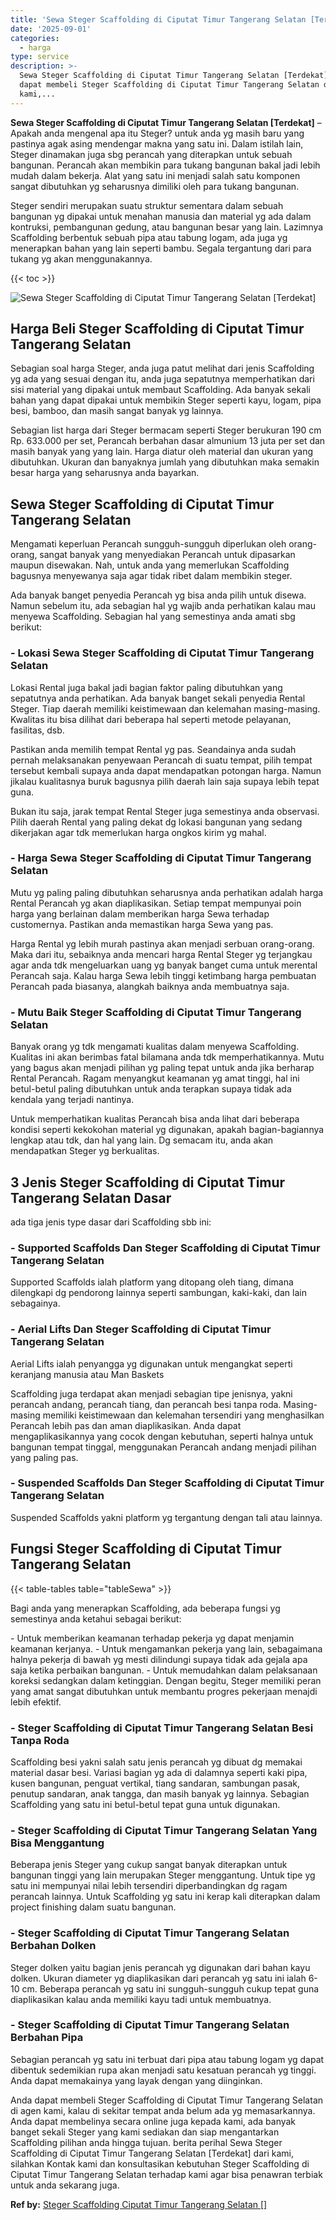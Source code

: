 ```yaml
---
title: 'Sewa Steger Scaffolding di Ciputat Timur Tangerang Selatan [Terdekat]'
date: '2025-09-01'
categories:
  - harga
type: service
description: >-
  Sewa Steger Scaffolding di Ciputat Timur Tangerang Selatan [Terdekat]. Anda
  dapat membeli Steger Scaffolding di Ciputat Timur Tangerang Selatan di agen
  kami,...
---
```


**Sewa Steger Scaffolding di Ciputat Timur Tangerang Selatan \[Terdekat\]** – Apakah anda mengenal apa itu Steger? untuk anda yg masih baru yang pastinya agak asing mendengar makna yang satu ini. Dalam istilah lain, Steger dinamakan juga sbg perancah yang diterapkan untuk sebuah bangunan. Perancah akan membikin para tukang bangunan bakal jadi lebih mudah dalam bekerja. Alat yang satu ini menjadi salah satu komponen sangat dibutuhkan yg seharusnya dimiliki oleh para tukang bangunan.

Steger sendiri merupakan suatu struktur sementara dalam sebuah bangunan yg dipakai untuk menahan manusia dan material yg ada dalam kontruksi, pembangunan gedung, atau bangunan besar yang lain. Lazimnya Scaffolding berbentuk sebuah pipa atau tabung logam, ada juga yg menerapkan bahan yang lain seperti bambu. Segala tergantung dari para tukang yg akan menggunakannya.

{{< toc >}}

![Sewa Steger Scaffolding di Ciputat Timur Tangerang Selatan [Terdekat]](/images/sewa-scaffolding-steger-28.png)

## Harga Beli Steger Scaffolding di Ciputat Timur Tangerang Selatan

Sebagian soal harga Steger, anda juga patut melihat dari jenis Scaffolding yg ada yang sesuai dengan itu, anda juga sepatutnya memperhatikan dari sisi material yang dipakai untuk membaut Scaffolding. Ada banyak sekali bahan yang dapat dipakai untuk membikin Steger seperti kayu, logam, pipa besi, bamboo, dan masih sangat banyak yg lainnya.

Sebagian list harga dari Steger bermacam seperti Steger berukuran 190 cm Rp. 633.000 per set, Perancah berbahan dasar almunium 13 juta per set dan masih banyak yang yang lain. Harga diatur oleh material dan ukuran yang dibutuhkan. Ukuran dan banyaknya jumlah yang dibutuhkan maka semakin besar harga yang seharusnya anda bayarkan.

## Sewa Steger Scaffolding di Ciputat Timur Tangerang Selatan

Mengamati keperluan Perancah sungguh-sungguh diperlukan oleh orang-orang, sangat banyak yang menyediakan Perancah untuk dipasarkan maupun disewakan. Nah, untuk anda yang memerlukan Scaffolding bagusnya menyewanya saja agar tidak ribet dalam membikin steger.

Ada banyak banget penyedia Perancah yg bisa anda pilih untuk disewa. Namun sebelum itu, ada sebagian hal yg wajib anda perhatikan kalau mau menyewa Scaffolding. Sebagian hal yang semestinya anda amati sbg berikut:

### \- Lokasi Sewa Steger Scaffolding di Ciputat Timur Tangerang Selatan

Lokasi Rental juga bakal jadi bagian faktor paling dibutuhkan yang sepatutnya anda perhatikan. Ada banyak banget sekali penyedia Rental Steger. Tiap daerah memiliki keistimewaan dan kelemahan masing-masing. Kwalitas itu bisa dilihat dari beberapa hal seperti metode pelayanan, fasilitas, dsb.

Pastikan anda memilih tempat Rental yg pas. Seandainya anda sudah pernah melaksanakan penyewaan Perancah di suatu tempat, pilih tempat tersebut kembali supaya anda dapat mendapatkan potongan harga. Namun jikalau kualitasnya buruk bagusnya pilih daerah lain saja supaya lebih tepat guna.

Bukan itu saja, jarak tempat Rental Steger juga semestinya anda observasi. Pilih daerah Rental yang paling dekat dg lokasi bangunan yang sedang dikerjakan agar tdk memerlukan harga ongkos kirim yg mahal.

### \- Harga Sewa Steger Scaffolding di Ciputat Timur Tangerang Selatan

Mutu yg paling paling dibutuhkan seharusnya anda perhatikan adalah harga Rental Perancah yg akan diaplikasikan. Setiap tempat mempunyai poin harga yang berlainan dalam memberikan harga Sewa terhadap customernya. Pastikan anda memastikan harga Sewa yang pas.

Harga Rental yg lebih murah pastinya akan menjadi serbuan orang-orang. Maka dari itu, sebaiknya anda mencari harga Rental Steger yg terjangkau agar anda tdk mengeluarkan uang yg banyak banget cuma untuk merental Perancah saja. Kalau harga Sewa lebih tinggi ketimbang harga pembuatan Perancah pada biasanya, alangkah baiknya anda membuatnya saja.

### \- Mutu Baik Steger Scaffolding di Ciputat Timur Tangerang Selatan

Banyak orang yg tdk mengamati kualitas dalam menyewa Scaffolding. Kualitas ini akan berimbas fatal bilamana anda tdk memperhatikannya. Mutu yang bagus akan menjadi pilihan yg paling tepat untuk anda jika berharap Rental Perancah. Ragam menyangkut keamanan yg amat tinggi, hal ini betul-betul paling dibutuhkan untuk anda terapkan supaya tidak ada kendala yang terjadi nantinya.

Untuk memperhatikan kualitas Perancah bisa anda lihat dari beberapa kondisi seperti kekokohan material yg digunakan, apakah bagian-bagiannya lengkap atau tdk, dan hal yang lain. Dg semacam itu, anda akan mendapatkan Steger yg berkualitas.

## 3 Jenis Steger Scaffolding di Ciputat Timur Tangerang Selatan Dasar

ada tiga jenis type dasar dari Scaffolding sbb ini:

### \- Supported Scaffolds Dan Steger Scaffolding di Ciputat Timur Tangerang Selatan

Supported Scaffolds ialah platform yang ditopang oleh tiang, dimana dilengkapi dg pendorong lainnya seperti sambungan, kaki-kaki, dan lain sebagainya.

### \- Aerial Lifts Dan Steger Scaffolding di Ciputat Timur Tangerang Selatan

Aerial Lifts ialah penyangga yg digunakan untuk mengangkat seperti keranjang manusia atau Man Baskets

Scaffolding juga terdapat akan menjadi sebagian tipe jenisnya, yakni perancah andang, perancah tiang, dan perancah besi tanpa roda. Masing-masing memiliki keistimewaan dan kelemahan tersendiri yang menghasilkan Perancah lebih pas dan aman diaplikasikan. Anda dapat mengaplikasikannya yang cocok dengan kebutuhan, seperti halnya untuk bangunan tempat tinggal, menggunakan Perancah andang menjadi pilihan yang paling pas.

### \- Suspended Scaffolds Dan Steger Scaffolding di Ciputat Timur Tangerang Selatan

Suspended Scaffolds yakni platform yg tergantung dengan tali atau lainnya.

## Fungsi Steger Scaffolding di Ciputat Timur Tangerang Selatan

{{< table-tables table="tableSewa" >}}

Bagi anda yang menerapkan Scaffolding, ada beberapa fungsi yg semestinya anda ketahui sebagai berikut:

\- Untuk memberikan keamanan terhadap pekerja yg dapat menjamin keamanan kerjanya. - Untuk mengamankan pekerja yang lain, sebagaimana halnya pekerja di bawah yg mesti dilindungi supaya tidak ada gejala apa saja ketika perbaikan bangunan. - Untuk memudahkan dalam pelaksanaan koreksi sedangkan dalam ketinggian. Dengan begitu, Steger memiliki peran yang amat sangat dibutuhkan untuk membantu progres pekerjaan menajdi lebih efektif.

### \- Steger Scaffolding di Ciputat Timur Tangerang Selatan Besi Tanpa Roda

Scaffolding besi yakni salah satu jenis perancah yg dibuat dg memakai material dasar besi. Variasi bagian yg ada di dalamnya seperti kaki pipa, kusen bangunan, penguat vertikal, tiang sandaran, sambungan pasak, penutup sandaran, anak tangga, dan masih banyak yg lainnya. Sebagian Scaffolding yang satu ini betul-betul tepat guna untuk digunakan.

### \- Steger Scaffolding di Ciputat Timur Tangerang Selatan Yang Bisa Menggantung

Beberapa jenis Steger yang cukup sangat banyak diterapkan untuk bangunan tinggi yang lain merupakan Steger menggantung. Untuk tipe yg satu ini mempunyai nilai lebih tersendiri diperbandingkan dg ragam perancah lainnya. Untuk Scaffolding yg satu ini kerap kali diterapkan dalam project finishing dalam suatu bangunan.

### \- Steger Scaffolding di Ciputat Timur Tangerang Selatan Berbahan Dolken

Steger dolken yaitu bagian jenis perancah yg digunakan dari bahan kayu dolken. Ukuran diameter yg diaplikasikan dari perancah yg satu ini ialah 6-10 cm. Beberapa perancah yg satu ini sungguh-sungguh cukup tepat guna diaplikasikan kalau anda memiliki kayu tadi untuk membuatnya.

### \- Steger Scaffolding di Ciputat Timur Tangerang Selatan Berbahan Pipa

Sebagian perancah yg satu ini terbuat dari pipa atau tabung logam yg dapat dibentuk sedemikian rupa akan menjadi satu kesatuan perancah yg tinggi. Anda dapat memakainya yang layak dengan yang diinginkan.

Anda dapat membeli Steger Scaffolding di Ciputat Timur Tangerang Selatan di agen kami, kalau di sekitar tempat anda belum ada yg memasarkannya. Anda dapat membelinya secara online juga kepada kami, ada banyak banget sekali Steger yang kami sediakan dan siap mengantarkan Scaffolding pilihan anda hingga tujuan. berita perihal Sewa Steger Scaffolding di Ciputat Timur Tangerang Selatan \[Terdekat\] dari kami, silahkan Kontak kami dan konsultasikan kebutuhan Steger Scaffolding di Ciputat Timur Tangerang Selatan terhadap kami agar bisa penawran terbiak untuk anda sekarang juga.

**Ref by:** [Steger Scaffolding Ciputat Timur Tangerang Selatan []](https://id.wikipedia.org/wiki/Steger)
